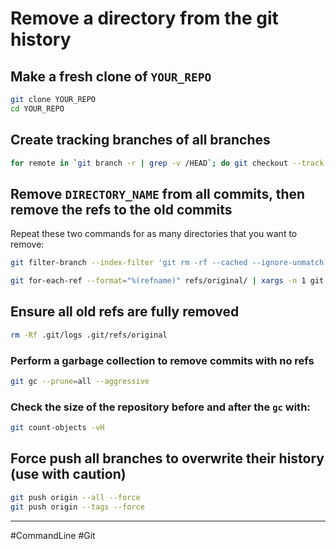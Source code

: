 # Remove a directory from the git history

## Make a fresh clone of `YOUR_REPO`

```bash
git clone YOUR_REPO
cd YOUR_REPO
```

## Create tracking branches of all branches

```bash
for remote in `git branch -r | grep -v /HEAD`; do git checkout --track $remote ; done
```

## Remove `DIRECTORY_NAME` from all commits, then remove the refs to the old commits

Repeat these two commands for as many directories that you want to remove:

```bash
git filter-branch --index-filter 'git rm -rf --cached --ignore-unmatch DIRECTORY_NAME/' --prune-empty --tag-name-filter cat -- --all

git for-each-ref --format="%(refname)" refs/original/ | xargs -n 1 git update-ref -d
```

## Ensure all old refs are fully removed

```bash
rm -Rf .git/logs .git/refs/original
```

### Perform a garbage collection to remove commits with no refs

```bash
git gc --prune=all --aggressive
```

### Check the size of the repository before and after the `gc` with:

```bash
git count-objects -vH
```

## Force push all branches to overwrite their history (use with caution)

```bash
git push origin --all --force
git push origin --tags --force
```

---

#CommandLine #Git